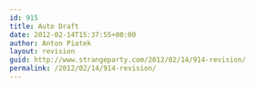 ```yaml
---
id: 915
title: Auto Draft
date: 2012-02-14T15:37:55+00:00
author: Anton Piatek
layout: revision
guid: http://www.strangeparty.com/2012/02/14/914-revision/
permalink: /2012/02/14/914-revision/
---
```

